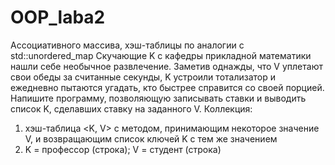 # OOP_laba2
Ассоциативного массива, хэш-таблицы по аналогии с std::unordered_map
Скучающие K с кафедры прикладной математики нашли себе необычное развлечение. Заметив однажды, что V уплетают свои
обеды за считанные секунды, K устроили тотализатор и ежедневно пытаются угадать, кто быстрее справится со своей порцией. Напишите программу,
позволяющую записывать ставки и выводить список K, сделавших ставку на заданного V.
Коллекция:
 1. хэш-таблица <K, V> с методом, принимающим некоторое значение V, и возвращающим список ключей K с тем же значением
 2. K = профессор (строка); V = студент (строка)
